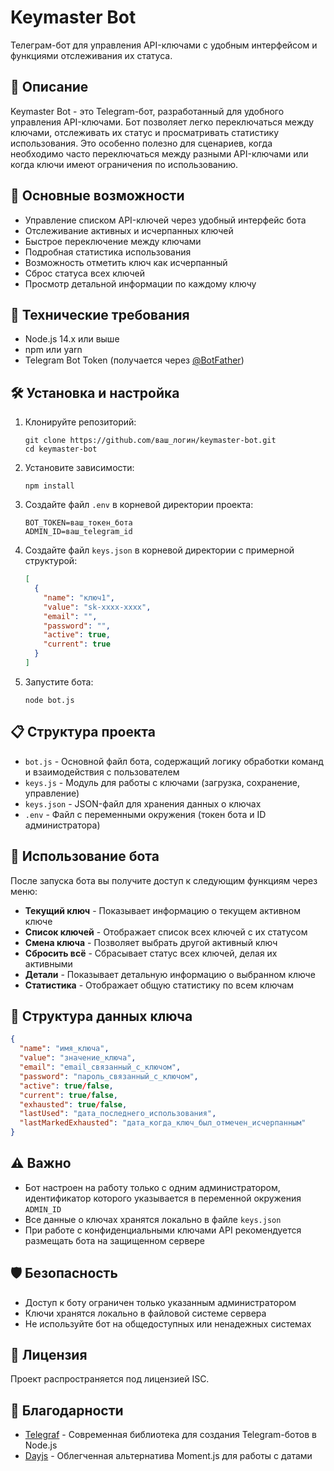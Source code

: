 # Keymaster Bot

Телеграм-бот для управления API-ключами с удобным интерфейсом и функциями отслеживания их статуса.

## 📝 Описание

Keymaster Bot - это Telegram-бот, разработанный для удобного управления API-ключами. Бот позволяет легко переключаться между ключами, отслеживать их статус и просматривать статистику использования. Это особенно полезно для сценариев, когда необходимо часто переключаться между разными API-ключами или когда ключи имеют ограничения по использованию.

## 🔑 Основные возможности

- Управление списком API-ключей через удобный интерфейс бота
- Отслеживание активных и исчерпанных ключей
- Быстрое переключение между ключами
- Подробная статистика использования
- Возможность отметить ключ как исчерпанный
- Сброс статуса всех ключей
- Просмотр детальной информации по каждому ключу

## 🔧 Технические требования

- Node.js 14.x или выше
- npm или yarn
- Telegram Bot Token (получается через [@BotFather](https://t.me/BotFather))

## 🛠️ Установка и настройка

1. Клонируйте репозиторий:
   ```
   git clone https://github.com/ваш_логин/keymaster-bot.git
   cd keymaster-bot
   ```

2. Установите зависимости:
   ```
   npm install
   ```

3. Создайте файл `.env` в корневой директории проекта:
   ```
   BOT_TOKEN=ваш_токен_бота
   ADMIN_ID=ваш_telegram_id
   ```

4. Создайте файл `keys.json` в корневой директории с примерной структурой:
   ```json
   [
     {
       "name": "ключ1",
       "value": "sk-xxxx-xxxx",
       "email": "",
       "password": "",
       "active": true,
       "current": true
     }
   ]
   ```

5. Запустите бота:
   ```
   node bot.js
   ```

## 📋 Структура проекта

- `bot.js` - Основной файл бота, содержащий логику обработки команд и взаимодействия с пользователем
- `keys.js` - Модуль для работы с ключами (загрузка, сохранение, управление)
- `keys.json` - JSON-файл для хранения данных о ключах
- `.env` - Файл с переменными окружения (токен бота и ID администратора)

## 🤖 Использование бота

После запуска бота вы получите доступ к следующим функциям через меню:

- **Текущий ключ** - Показывает информацию о текущем активном ключе
- **Список ключей** - Отображает список всех ключей с их статусом
- **Смена ключа** - Позволяет выбрать другой активный ключ
- **Сбросить всё** - Сбрасывает статус всех ключей, делая их активными
- **Детали** - Показывает детальную информацию о выбранном ключе
- **Статистика** - Отображает общую статистику по всем ключам

## 🔐 Структура данных ключа

```json
{
  "name": "имя_ключа",
  "value": "значение_ключа",
  "email": "email_связанный_с_ключом",
  "password": "пароль_связанный_с_ключом",
  "active": true/false,
  "current": true/false,
  "exhausted": true/false,
  "lastUsed": "дата_последнего_использования",
  "lastMarkedExhausted": "дата_когда_ключ_был_отмечен_исчерпанным"
}
```

## ⚠️ Важно

- Бот настроен на работу только с одним администратором, идентификатор которого указывается в переменной окружения `ADMIN_ID`
- Все данные о ключах хранятся локально в файле `keys.json`
- При работе с конфиденциальными ключами API рекомендуется размещать бота на защищенном сервере

## 🛡️ Безопасность

- Доступ к боту ограничен только указанным администратором
- Ключи хранятся локально в файловой системе сервера
- Не используйте бот на общедоступных или ненадежных системах

## 📜 Лицензия

Проект распространяется под лицензией ISC.

## 🙏 Благодарности

- [Telegraf](https://github.com/telegraf/telegraf) - Современная библиотека для создания Telegram-ботов в Node.js
- [Dayjs](https://github.com/iamkun/dayjs) - Облегченная альтернатива Moment.js для работы с датами